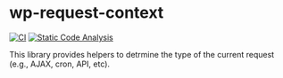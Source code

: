 # wp-request-context

[![CI](https://github.com/sjinks/wp-request-context/actions/workflows/ci.yml/badge.svg)](https://github.com/sjinks/wp-request-context/actions/workflows/ci.yml)
[![Static Code Analysis](https://github.com/sjinks/wp-request-context/actions/workflows/static-code-analysis.yml/badge.svg)](https://github.com/sjinks/wp-request-context/actions/workflows/static-code-analysis.yml)

This library provides helpers to detrmine the type of the current request (e.g., AJAX, cron, API, etc).
